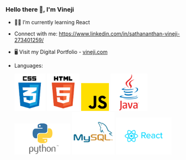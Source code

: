 ### Hello there 👋, I'm Vineji


- 👨‍💻 I’m currently learning React
-  Connect with me: https://www.linkedin.com/in/sathananthan-vineji-273401259/
- 🖥 Visit my Digital Portfolio - [vineji.com](https://www.vineji.com)

- Languages:
  
  <img src="css1.png"  width="auto" height="100"> <img src="html1.png"  width="auto" height="100"> <img src="js1.png"  width="auto" height="75" > <img src="java2.png"  width="auto" height="100"> <img src="python.png"  width="auto" height="85"> <img src="sql.png"  width="auto" height="115"> <img src="react.png" width="auto" height="100"> 


